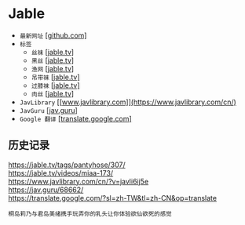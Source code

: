 # Jable
* `最新网址` [[github.com]](https://github.com/aj23koby4495612/aj23koby4495612)
* `标签`
    * `丝袜` [[jable.tv]](https://jable.tv/tags/pantyhose/)
    * `黑丝` [[jable.tv]](https://jable.tv/tags/black-pantyhose/)
    * `渔网` [[jable.tv]](https://jable.tv/tags/fishnets/)
    * `吊带袜` [[jable.tv]](https://jable.tv/tags/stockings/)
    * `过膝袜` [[jable.tv]](https://jable.tv/tags/knee-socks/)
    * `肉丝` [[jable.tv]](https://jable.tv/tags/flesh-toned-pantyhose/)
* `JavLibrary` [[www.javlibrary.com]](https://www.javlibrary.com/cn/)
* `JavGuru` [[jav.guru]](https://jav.guru/)
* `Google 翻译` [[translate.google.com]](https://translate.google.com/?sl=zh-TW&tl=zh-CN&op=translate)

## 历史记录
https://jable.tv/tags/pantyhose/307/  
https://jable.tv/videos/miaa-173/  
https://www.javlibrary.com/cn/?v=javli6ij5e  
https://jav.guru/68662/  
https://translate.google.com/?sl=zh-TW&tl=zh-CN&op=translate
```
桐岛莉乃与君岛美绪携手玩弄你的乳头让你体验欲仙欲死的感觉